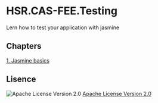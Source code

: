 # HSR.CAS-FEE.Testing
Lern how to test your application with jasmine


## Chapters

[1. Jasmine basics](./basics/README.md)



## Lisence
![Apache License Version 2.0](https://www.apache.org/img/asf_logo.png)
[Apache License Version 2.0](./LICENSE)

